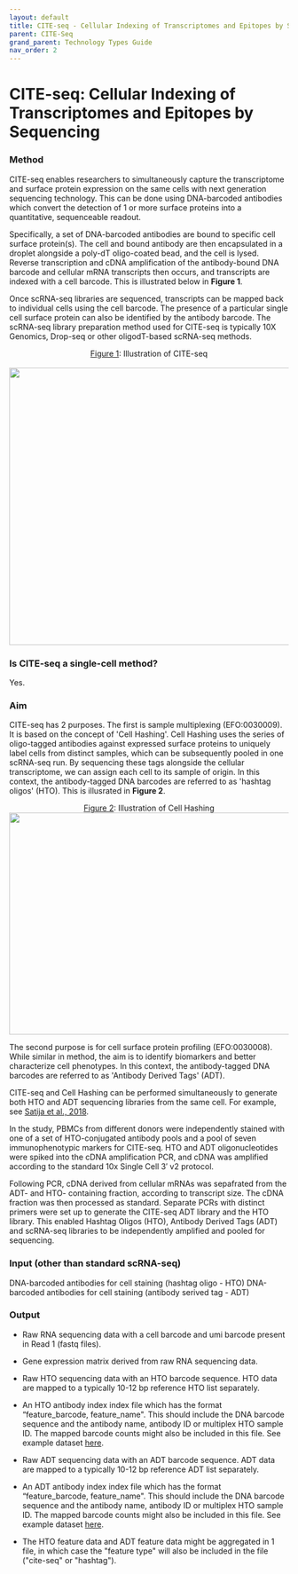 ```yaml
---
layout: default
title: CITE-seq - Cellular Indexing of Transcriptomes and Epitopes by Sequencing
parent: CITE-Seq
grand_parent: Technology Types Guide
nav_order: 2
---
```


# CITE-seq: Cellular Indexing of Transcriptomes and Epitopes by Sequencing

### Method

CITE-seq enables researchers to simultaneously capture the transcriptome and surface protein expression on the same cells with next generation sequencing technology. This can be done using DNA-barcoded antibodies which convert the detection of 1 or more surface proteins into a quantitative, sequenceable readout.

Specifically, a set of DNA-barcoded antibodies are bound to specific cell surface protein(s). The cell and bound antibody are then encapsulated in a droplet alongside a poly-dT oligo-coated bead, and the cell is lysed. Reverse transcription and cDNA amplification of the antibody-bound DNA barcode and cellular mRNA transcripts then occurs, and transcripts are indexed with a cell barcode. This is illustrated below in **Figure 1**.

Once scRNA-seq libraries are sequenced, transcripts can be mapped back to individual cells using the cell barcode. The presence of a particular single cell surface protein can also be identified by the antibody barcode. The scRNA-seq library preparation method used for CITE-seq is typically 10X Genomics, Drop-seq or other oligodT-based scRNA-seq methods.


<center><u>Figure 1</u>: Illustration of CITE-seq</center>
<br>

<img src="https://github.com/ebi-ait/hca-ebi-wrangler-central/blob/master/technology_types_guide/CITE_seq/visuals/CITE-seq.png" width="700" height="500">

### Is CITE-seq a single-cell method?

Yes.

### Aim

CITE-seq has 2 purposes. The first is sample multiplexing (EFO:0030009). It is based on the concept of 'Cell Hashing'. Cell Hashing uses the series of oligo-tagged antibodies against expressed surface proteins to uniquely label cells from distinct samples, which can be subsequently pooled in one scRNA-seq run. By sequencing these tags alongside the cellular transcriptome, we can assign each cell to its sample of origin. In this context, the antibody-tagged DNA barcodes are referred to as 'hashtag oligos' (HTO). This is illusrated in **Figure 2**.


<center><u> Figure 2</u>: Illustration of Cell Hashing</center>


<img src="https://github.com/ebi-ait/hca-ebi-wrangler-central/blob/master/technology_types_guide/CITE_seq/visuals/Cell-Hashing.png" width="1000" height="400">

The second purpose is for cell surface protein profiling (EFO:0030008). While similar in method, the aim is to identify biomarkers and better characterize cell phenotypes. In this context, the antibody-tagged DNA barcodes are referred to as 'Antibody Derived Tags' (ADT).

CITE-seq and Cell Hashing can be performed simultaneously to generate both HTO and ADT sequencing libraries from the same cell. For example, see [Satija et al., 2018](https://genomebiology.biomedcentral.com/articles/10.1186/s13059-018-1603-1#Sec9).

In the study, PBMCs from different donors were independently stained with one of a set of HTO-conjugated antibody pools and a pool of seven immunophenotypic markers for CITE-seq. HTO and ADT oligonucleotides were spiked into the cDNA amplification PCR, and cDNA was amplified according to the standard 10x Single Cell 3′ v2 protocol.

Following PCR, cDNA derived from cellular mRNAs was sepafrated from the ADT- and HTO- containing fraction, according to transcript size. The cDNA fraction was then processed as standard. Separate PCRs with distinct primers were set up to generate the CITE-seq ADT library and the HTO library. This enabled Hashtag Oligos (HTO), Antibody Derived Tags (ADT) and scRNA-seq libraries to be independently amplified and pooled for sequencing.

### Input (other than standard scRNA-seq)

DNA-barcoded antibodies for cell staining (hashtag oligo - HTO)
DNA-barcoded antibodies for cell staining (antibody serived tag - ADT)

### Output

- Raw RNA sequencing data with a cell barcode and umi barcode present in Read 1 (fastq files).

- Gene expression matrix derived from raw RNA sequencing data.

- Raw HTO sequencing data with an HTO barcode sequence. HTO data are mapped to a typically 10-12 bp reference HTO list separately.

- An HTO antibody index index file which has the format “feature_barcode, feature_name". This should include the DNA barcode sequence and the antibody name, antibody ID or multiplex HTO sample ID. The mapped barcode counts might also be included in this file. See example dataset [here](https://github.com/ebi-ait/hca-ebi-wrangler-central/blob/master/technology_types_guide/CITE_seq/example_datasets/GSM2895283_Hashtag-HTO-count.csv).

- Raw ADT sequencing data with an ADT barcode sequence. ADT data are mapped to a typically 10-12 bp reference ADT list separately.

- An ADT antibody index index file which has the format “feature_barcode, feature_name". This should include the DNA barcode sequence and the antibody name, antibody ID or multiplex HTO sample ID. The mapped barcode counts might also be included in this file. See example dataset [here](https://github.com/ebi-ait/hca-ebi-wrangler-central/blob/master/technology_types_guide/CITE_seq/example_datasets/GSM2895283_Hashtag-ADT-1-count.csv).

- The HTO feature data and ADT feature data might be aggregated in 1 file, in which case the "feature type" will also be included in the file ("cite-seq" or "hashtag").
